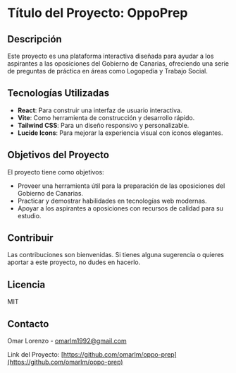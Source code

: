 # Título del Proyecto: OppoPrep

## Descripción
Este proyecto es una plataforma interactiva diseñada para ayudar a los aspirantes a las oposiciones del Gobierno de Canarias, ofreciendo una serie de preguntas de práctica en áreas como Logopedia y Trabajo Social.

## Tecnologías Utilizadas
- **React**: Para construir una interfaz de usuario interactiva.
- **Vite**: Como herramienta de construcción y desarrollo rápido.
- **Tailwind CSS**: Para un diseño responsivo y personalizable.
- **Lucide Icons**: Para mejorar la experiencia visual con íconos elegantes.

## Objetivos del Proyecto
El proyecto tiene como objetivos:
- Proveer una herramienta útil para la preparación de las oposiciones del Gobierno de Canarias.
- Practicar y demostrar habilidades en tecnologías web modernas.
- Apoyar a los aspirantes a oposiciones con recursos de calidad para su estudio.


## Contribuir
Las contribuciones son bienvenidas. Si tienes alguna sugerencia o quieres aportar a este proyecto, no dudes en hacerlo.

## Licencia
MIT

## Contacto
Omar Lorenzo - [omarlm1992@gmail.com](mailto:omarlm1992@gmail.com)

Link del Proyecto: [https://github.com/omarlm/oppo-prep](https://github.com/omarlm/oppo-prep)


